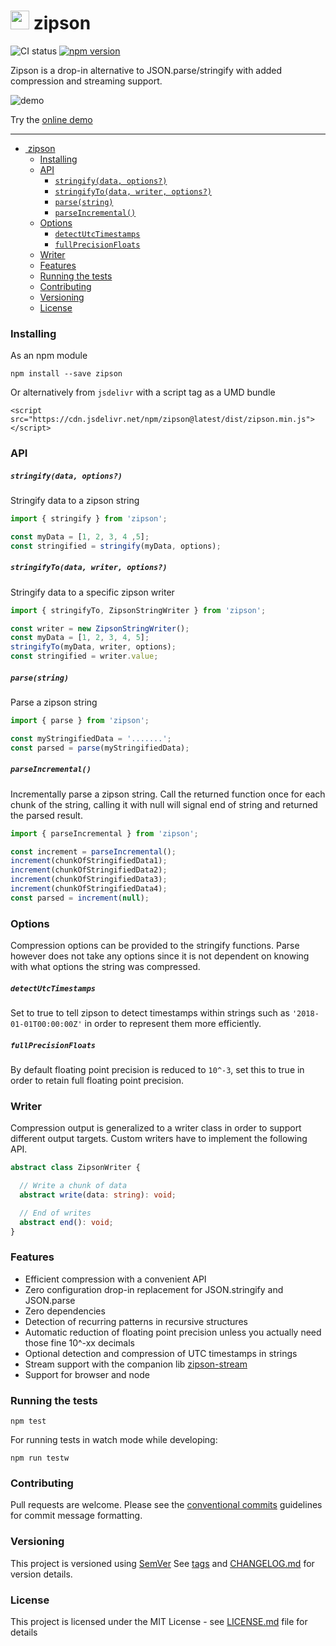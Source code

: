 # <span><img src="https://cdn.rawgit.com/jgranstrom/zipson/master/docs/icon.svg" width="30" height="30">&nbsp;zipson</span>

![CI status](https://github.com/jgranstrom/zipson/workflows/CI/badge.svg)
[![npm version](https://badge.fury.io/js/zipson.svg)](http://badge.fury.io/js/zipson)

Zipson is a drop-in alternative to JSON.parse/stringify with added compression and streaming support.

![demo](/docs/demo.gif?raw=true)

Try the [online demo](https://jgranstrom.github.io/zipson/)

---

- [ zipson](#zipson)
    - [Installing](#installing)
    - [API](#api)
        - [`stringify(data, options?)`](#stringifydata-options)
        - [`stringifyTo(data, writer, options?)`](#stringifytodata-writer-options)
        - [`parse(string)`](#parsestring)
        - [`parseIncremental()`](#parseincremental)
    - [Options](#options)
        - [`detectUtcTimestamps`](#detectutctimestamps)
        - [`fullPrecisionFloats`](#fullprecisionfloats)
    - [Writer](#writer)
    - [Features](#features)
    - [Running the tests](#running-the-tests)
    - [Contributing](#contributing)
    - [Versioning](#versioning)
    - [License](#license)

### Installing

As an npm module

`npm install --save zipson`

Or alternatively from `jsdelivr` with a script tag as a UMD bundle

`<script src="https://cdn.jsdelivr.net/npm/zipson@latest/dist/zipson.min.js"></script>`

### API

##### `stringify(data, options?)`

Stringify data to a zipson string

```javascript
import { stringify } from 'zipson';

const myData = [1, 2, 3, 4 ,5];
const stringified = stringify(myData, options);
```

##### `stringifyTo(data, writer, options?)`

Stringify data to a specific zipson writer

```javascript
import { stringifyTo, ZipsonStringWriter } from 'zipson';

const writer = new ZipsonStringWriter();
const myData = [1, 2, 3, 4, 5];
stringifyTo(myData, writer, options);
const stringified = writer.value;
```

##### `parse(string)`

Parse a zipson string

```javascript
import { parse } from 'zipson';

const myStringifiedData = '.......';
const parsed = parse(myStringifiedData);
```

##### `parseIncremental()`

Incrementally parse a zipson string. Call the returned function once for each chunk of the string, calling it with null will signal end of string and returned the parsed result.

```javascript
import { parseIncremental } from 'zipson';

const increment = parseIncremental();
increment(chunkOfStringifiedData1);
increment(chunkOfStringifiedData2);
increment(chunkOfStringifiedData3);
increment(chunkOfStringifiedData4);
const parsed = increment(null);
```

### Options

Compression options can be provided to the stringify functions. Parse however does not take any options since it is not dependent on knowing with what options the string was compressed.

##### `detectUtcTimestamps`

Set to true to tell zipson to detect timestamps within strings such as `'2018-01-01T00:00:00Z'` in order to represent them more efficiently.

##### `fullPrecisionFloats`

By default floating point precision is reduced to `10^-3`, set this to true in order to retain full floating point precision.

### Writer

Compression output is generalized to a writer class in order to support different output targets. Custom writers have to implement the following API.

```typescript
abstract class ZipsonWriter {

  // Write a chunk of data
  abstract write(data: string): void;

  // End of writes
  abstract end(): void;
}
```

### Features
* Efficient compression with a convenient API
* Zero configuration drop-in replacement for JSON.stringify and JSON.parse
* Zero dependencies
* Detection of recurring patterns in recursive structures
* Automatic reduction of floating point precision unless you actually need those fine 10^-xx decimals
* Optional detection and compression of UTC timestamps in strings
* Stream support with the companion lib [zipson-stream](https://github.com/jgranstrom/zipson-stream)
* Support for browser and node

### Running the tests

```npm test```

For running tests in watch mode while developing:

```npm run testw```

### Contributing

Pull requests are welcome. Please see the [conventional commits](https://conventionalcommits.org/) guidelines for commit message formatting.

### Versioning

This project is versioned using [SemVer](http://semver.org/) See [tags](https://github.com/jgranstrom/zipson/tags) and [CHANGELOG.md](CHANGELOG.md) for version details.

### License

This project is licensed under the MIT License - see [LICENSE.md](LICENSE.md) file for details
